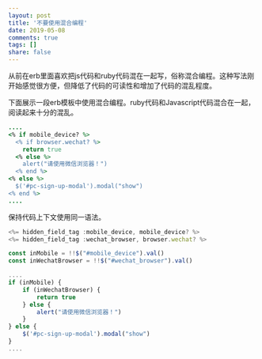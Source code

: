 ```yaml
---
layout: post
title: '不要使用混合编程'
date: 2019-05-08
comments: true
tags: []
share: false
---
```

从前在erb里面喜欢把js代码和ruby代码混在一起写，俗称混合编程。这种写法刚开始感觉很方便，但降低了代码的可读性和增加了代码的混乱程度。

下面展示一段erb模板中使用混合编程。ruby代码和Javascript代码混合在一起，阅读起来十分的混乱。

```ruby
....
<% if mobile_device? %>
  <% if browser.wechat? %>
    return true
  <% else %>
    alert("请使用微信浏览器！")
  <% end %>
<% else %>
  $('#pc-sign-up-modal').modal("show")
<% end %>
....
```

保持代码上下文使用同一语法。

```js
<%= hidden_field_tag :mobile_device, mobile_device? %>
<%= hidden_field_tag :wechat_browser, browser.wechat? %>

const inMobile = !!$("#mobile_device").val()
const inWechatBrowser = !!$("#wechat_browser").val()

....
if (inMobile) {
	if (inWechatBrowser) {
		return true
	} else {
		alert("请使用微信浏览器！")
	}
} else {
	$('#pc-sign-up-modal').modal("show")
}
....
```
